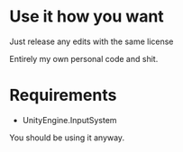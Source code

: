 # Use it how you want
Just release any edits with the same license

Entirely my own personal code and shit.

# Requirements
* UnityEngine.InputSystem

You should be using it anyway.

